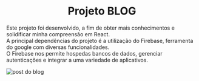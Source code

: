 <h1 align="center">Projeto BLOG</h1>

Este projeto foi desenvolvido, a fim de obter mais conhecimentos e solidificar minha compreensão em React. <br>
A principal dependências do projeto é a utilização do Firebase, ferramenta do google com diversas funcionalidades. <br>
O Firebase nos permite hospedas bancos de dados, gerenciar autenticações e integrar a uma variedade de aplicativos. <br>

![post do blog](https://github.com/raphaelnsilva/blog/assets/129803784/bde90331-f116-45c6-9183-b6d897af265a)

